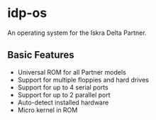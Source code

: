 # idp-os

An operating system for the Iskra Delta Partner.

## Basic Features

 - Universal ROM for all Partner models
 - Support for multiple floppies and hard drives
 - Support for up to 4 serial ports
 - Support for up to 2 parallel port
 - Auto-detect installed hardware
 - Micro kernel in ROM